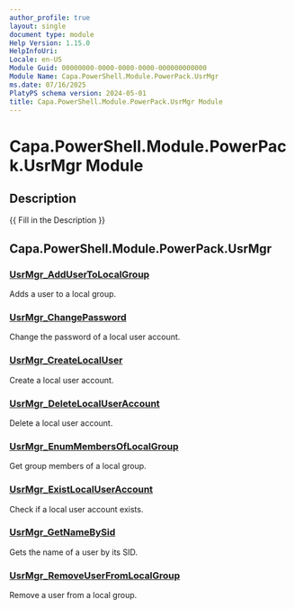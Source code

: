 ```yaml
---
author_profile: true
layout: single
document type: module
Help Version: 1.15.0
HelpInfoUri: 
Locale: en-US
Module Guid: 00000000-0000-0000-0000-000000000000
Module Name: Capa.PowerShell.Module.PowerPack.UsrMgr
ms.date: 07/16/2025
PlatyPS schema version: 2024-05-01
title: Capa.PowerShell.Module.PowerPack.UsrMgr Module
---
```


# Capa.PowerShell.Module.PowerPack.UsrMgr Module

## Description

{{ Fill in the Description }}

## Capa.PowerShell.Module.PowerPack.UsrMgr

### [UsrMgr_AddUserToLocalGroup](UsrMgr_AddUserToLocalGroup.md)

Adds a user to a local group.

### [UsrMgr_ChangePassword](UsrMgr_ChangePassword.md)

Change the password of a local user account.

### [UsrMgr_CreateLocalUser](UsrMgr_CreateLocalUser.md)

Create a local user account.

### [UsrMgr_DeleteLocalUserAccount](UsrMgr_DeleteLocalUserAccount.md)

Delete a local user account.

### [UsrMgr_EnumMembersOfLocalGroup](UsrMgr_EnumMembersOfLocalGroup.md)

Get group members of a local group.

### [UsrMgr_ExistLocalUserAccount](UsrMgr_ExistLocalUserAccount.md)

Check if a local user account exists.

### [UsrMgr_GetNameBySid](UsrMgr_GetNameBySid.md)

Gets the name of a user by its SID.

### [UsrMgr_RemoveUserFromLocalGroup](UsrMgr_RemoveUserFromLocalGroup.md)

Remove a user from a local group.

